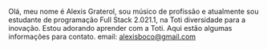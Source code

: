 Olá, meu nome é Alexis Graterol, sou músico de profissão e atualmente sou estudante de programação Full Stack 2.021.1, na Toti diversidade para a inovação. Estou adorando aprender com a Toti.
Aqui estão algumas informações para contato.
email: alexisboco@gmail.com
